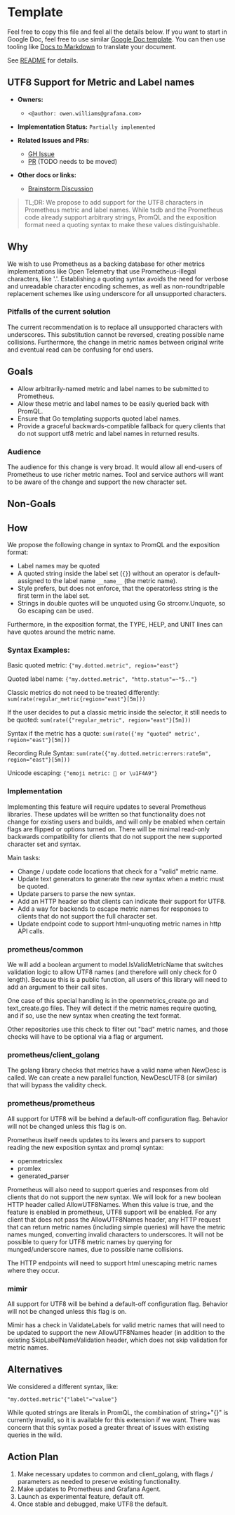# Template

Feel free to copy this file and feel all the details below. If you want to start in Google Doc, feel free to use similar [Google Doc template](https://docs.google.com/document/d/1zeElxolajNyGUB8J6aDXwxngHynh4iOuEzy3ylLc72U/edit#). You can then use tooling like [Docs to Markdown](https://workspace.google.com/marketplace/app/docs_to_markdown/700168918607) to translate your document.

See [README](README.md) for details.

## UTF8 Support for Metric and Label names

* **Owners:**
  * `<@author: owen.williams@grafana.com>`

* **Implementation Status:** `Partially implemented`

* **Related Issues and PRs:**
  * [GH Issue](https://github.com/prometheus/prometheus/issues/12630)
  * [PR](https://github.com/grafana/mimir-prometheus/pull/476) (TODO needs to be moved)

* **Other docs or links:**
  * [Brainstorm Discussion](https://docs.google.com/document/d/1yFj5QSd1AgCYecZ9EJ8f2t4OgF2KBZgJYVde-uzVEtI/edit)

> TL;DR: We propose to add support for the UTF8 characters in Prometheus metric and label names. While tsdb and the Prometheus code already support arbitrary strings, PromQL and the exposition format need a quoting syntax to make these values distinguishable.

## Why

We wish to use Prometheus as a backing database for other metrics implementations like Open Telemetry that use Prometheus-illegal characters, like '.'. Establishing a quoting syntax avoids the need for verbose and unreadable character encoding schemes, as well as non-roundtripable replacement schemes like using underscore for all unsupported characters.

### Pitfalls of the current solution

The current recommendation is to replace all unsupported characters with underscores. This substitution cannot be reversed, creating possible name collisions. Furthermore, the change in metric names between original write and eventual read can be confusing for end users.

## Goals

* Allow arbitrarily-named metric and label names to be submitted to Prometheus.
* Allow these metric and label names to be easily queried back with PromQL.
* Ensure that Go templating supports quoted label names.
* Provide a graceful backwards-compatible fallback for query clients that do not support utf8 metric and label names in returned results.

### Audience

The audience for this change is very broad. It would allow all end-users of Prometheus to use richer metric names. Tool and service authors will want to be aware of the change and support the new character set.

## Non-Goals


## How

We propose the following change in syntax to PromQL and the exposition format:

* Label names may be quoted
* A quoted string inside the label set (`{}`) without an operator is default-assigned to the label name `__name__` (the metric name).
* Style prefers, but does not enforce, that the operatorless string is the first term in the label set.
* Strings in double quotes will be unquoted using Go strconv.Unquote, so Go escaping can be used.

Furthermore, in the exposition format, the TYPE, HELP, and UNIT lines can have quotes around the metric name.

### Syntax Examples:

Basic quoted metric:
`{"my.dotted.metric", region="east"}`

Quoted label name:
`{"my.dotted.metric", "http.status"=~"5.."}`

Classic metrics do not need to be treated differently:
`sum(rate(regular_metric{region="east"}[5m]))`

If the user decides to put a classic metric inside the selector, it still needs to be quoted:
`sum(rate({"regular_metric", region="east"}[5m]))`

Syntax if the metric has a quote:
`sum(rate({'my "quoted" metric', region="east"}[5m]))`

Recording Rule Syntax:
`sum(rate({"my.dotted.metric:errors:rate5m", region="east"}[5m]))`

Unicode escaping:
`{"emoji metric: 💩 or \u1F4A9"}`

### Implementation

Implementing this feature will require updates to several Prometheus libraries. These updates will be written so that functionality does not change for existing users and builds, and will only be enabled when certain flags are flipped or options turned on.  There will be minimal read-only backwards compatibility for clients that do not support the new supported character set and syntax.

Main tasks:

* Change / update code locations that check for a "valid" metric name.
* Update text generators to generate the new syntax when a metric must be quoted.
* Update parsers to parse the new syntax.
* Add an HTTP header so that clients can indicate their support for UTF8.
* Add a way for backends to escape metric names for responses to clients that do not support the full character set.
* Update endpoint code to support html-unquoting metric names in http API calls.

### prometheus/common

We will add a boolean argument to model.IsValidMetricName that switches validation logic to allow UTF8 names (and therefore will only check for 0 length). Because this is a public function, all users of this library will need to add an argument to their call sites.

One case of this special handling is in the openmetrics_create.go and text_create.go files. They will detect if the metric names require quoting, and if so, use the new syntax when creating the text format. 

Other repositories use this check to filter out "bad" metric names, and those checks will have to be optional via a flag or argument.

### prometheus/client_golang

The golang library checks that metrics have a valid name when NewDesc is called. We can create a new parallel function, NewDescUTF8 (or similar) that will bypass the validity check.

### prometheus/prometheus

All support for UTF8 will be behind a default-off configuration flag. Behavior will not be changed unless this flag is on.

Prometheus itself needs updates to its lexers and parsers to support reading the new exposition syntax and promql syntax:

* openmetricslex
* promlex
* generated_parser

Prometheus will also need to support queries and responses from old clients that do not support the new syntax. We will look for a new boolean HTTP header called AllowUTF8Names. When this value is true, and the feature is enabled in prometheus, UTF8 support will be enabled. For any client that does not pass the AllowUTF8Names header, any HTTP request that can return metric names (including simple queries) will have the metric names munged, converting invalid characters to underscores. It will not be possible to query for UTF8 metric names by querying for munged/underscore names, due to possible name collisions.

The HTTP endpoints will need to support html unescaping metric names where they occur.

### mimir

All support for UTF8 will be behind a default-off configuration flag. Behavior will not be changed unless this flag is on.

Mimir has a check in ValidateLabels for valid metric names that will need to be updated to support the new AllowUTF8Names header (in addition to the existing SkipLabelNameValidation header, which does not skip validation for metric names.

## Alternatives

We considered a different syntax, like:

`"my.dotted.metric"{"label"="value"}`

While quoted strings are literals in PromQL, the combination of string+"{}" is currently invalid, so it is available for this extension if we want. There was concern that this syntax posed a greater threat of issues with existing queries in the wild.

## Action Plan

1. Make necessary updates to common and client_golang, with flags / parameters as needed to preserve existing functionality.
2. Make updates to Prometheus and Grafana Agent.
3. Launch as experimental feature, default off.
4. Once stable and debugged, make UTF8 the default.

